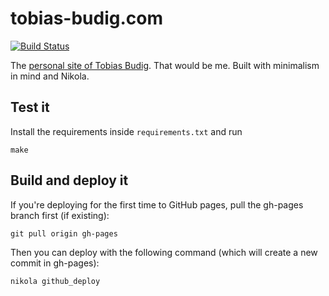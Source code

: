 # tobias-budig.com

[![Build Status](https://travis-ci.org/tobiasbudig/personal-website.svg?branch=master)](https://travis-ci.org/tobiasbudig/personal-website)

The [personal site of Tobias Budig](https://tobias-budig.com). That would be me.
Built with minimalism in mind and Nikola.

## Test it
Install the requirements inside `requirements.txt` and run

```
make
```

## Build and deploy it
If you're deploying for the first time to GitHub pages, pull the gh-pages branch first (if existing):
```text
git pull origin gh-pages
```
Then you can deploy with the following command (which will create a new commit in gh-pages):
```text
nikola github_deploy
```
